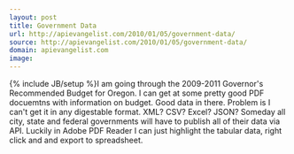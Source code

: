 ```yaml
---
layout: post
title: Government Data
url: http://apievangelist.com/2010/01/05/government-data/
source: http://apievangelist.com/2010/01/05/government-data/
domain: apievangelist.com
image: 
---
```

{% include JB/setup %}I am going through the 2009-2011 Governor's Recommended Budget for Oregon. I can get at some pretty good PDF docuemtns with information on budget. Good data in there.
Problem is I can't get it in any digestable format. XML? CSV? Excel? JSON?
Someday all city, state and federal governments will have to publish all of their data via API.
Luckily in Adobe PDF Reader I can just highlight the tabular data, right click and and export to spreadsheet.